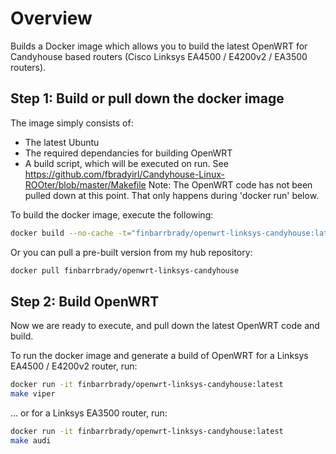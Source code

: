 # Overview
Builds a Docker image which allows you to build the latest OpenWRT for Candyhouse based routers (Cisco Linksys EA4500 / E4200v2 / EA3500 routers).

Step 1: Build or pull down the docker image
-------

The image simply consists of:
 - The latest Ubuntu
 - The required dependancies for building OpenWRT
 - A build script, which will be executed on run. See https://github.com/fbradyirl/Candyhouse-Linux-ROOter/blob/master/Makefile
Note: The OpenWRT code has not been pulled down at this point. That only happens during 'docker run' below.

To build the docker image, execute the following:

```bash
docker build --no-cache -t="finbarrbrady/openwrt-linksys-candyhouse:latest" git://github.com/fbradyirl/docker-openwrt-build-candyhouse
```
Or you can pull a pre-built version from my hub repository:
```bash
docker pull finbarrbrady/openwrt-linksys-candyhouse
```

Step 2: Build OpenWRT
-------
Now we are ready to execute, and pull down the latest OpenWRT code and build.

To run the docker image and generate a build of OpenWRT for a Linksys EA4500 / E4200v2 router, run:
```bash
docker run -it finbarrbrady/openwrt-linksys-candyhouse:latest
make viper
```

... or for a Linksys EA3500 router, run:
```bash
docker run -it finbarrbrady/openwrt-linksys-candyhouse:latest
make audi
```
